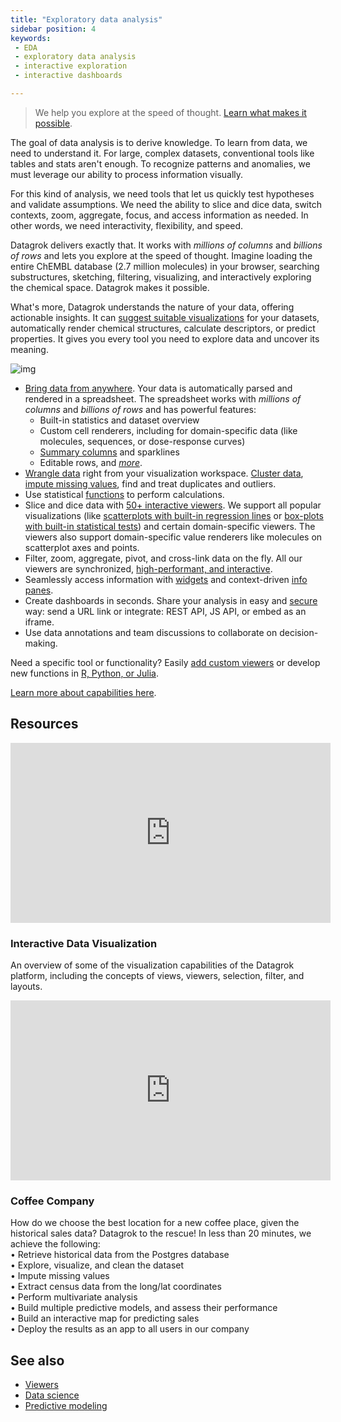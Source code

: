 ```yaml
---
title: "Exploratory data analysis"
sidebar position: 4
keywords:
 - EDA
 - exploratory data analysis
 - interactive exploration
 - interactive dashboards

---
```


>We help you explore at the speed of thought. [Learn what makes it possible](../../../datagrok.md#what-makes-it-so-fast).

The goal of data analysis is to derive knowledge. To learn from data, we need to understand it. For large, complex datasets, conventional tools like tables and stats aren't enough. To recognize patterns and anomalies, we must leverage our ability to process information visually.

For this kind of analysis, we need tools that let us quickly test hypotheses and validate assumptions. We need the ability to slice and dice data, switch contexts, zoom, aggregate, focus, and access information as needed. In other words, we need interactivity, flexibility, and speed.

Datagrok delivers exactly that. It works with _millions of columns_ and _billions of rows_ and lets you explore at the speed of thought. Imagine loading the
entire ChEMBL database (2.7 million molecules) in your browser, searching substructures, sketching, filtering, visualizing, and interactively exploring the chemical
space. Datagrok makes it possible.

What's more, Datagrok understands the nature of your
  data, offering actionable insights. It can
  [suggest suitable visualizations](../../../../visualize/view-layout.md#layout-suggestions) for your datasets, automatically render  chemical structures, calculate descriptors, or predict properties. It gives you every tool you need to explore data and uncover its meaning.

![img](../../../../visualize/viewers/img/viewers-interaction-main.gif)

* [Bring data from anywhere](../../../../access/access.md#data-sources). Your data is automatically parsed and rendered in a spreadsheet. The spreadsheet works with _millions of columns_ and _billions of rows_ and has powerful features:
  * Built-in statistics and dataset overview
  * Custom cell renderers, including for domain-specific data (like molecules, sequences, or dose-response curves)
  * [Summary columns](../../../../deploy/releases/platform/1-17.md#summary-columns) and sparklines
  * Editable rows, and [_more_](../../../../visualize/viewers/grid.md).
* [Wrangle data](../../../../transform/transform.md) right from your visualization
  workspace. [Cluster data](../../../../explore/cluster-data.md), [impute missing values](../../../../explore/missing-values-imputation.md), find
  and treat duplicates and outliers.
* Use statistical [functions](../../../concepts/functions/functions.md) to perform calculations.
* Slice and dice data with [50+ interactive viewers](../../../../visualize/viewers/viewers.md). We support all popular
  visualizations (like [scatterplots with built-in regression lines](../../../../visualize/viewers/scatter-plot.md#formula-lines)
  or [box-plots with built-in statistical tests](../../../../visualize/viewers/box-plot.md#t-test)) and certain domain-specific
  viewers. The viewers also support domain-specific value renderers like molecules on scatterplot axes and points.
* Filter, zoom, aggregate, pivot, and cross-link data on the fly. All our viewers are synchronized, [high-performant, and interactive](../../../../develop/under-the-hood/performance.md#viewers).
* Seamlessly access information with [widgets](../../../../visualize/widgets.md)
 and context-driven [info panes](../../../navigation/panels/info-panels.md). 
* Create dashboards in seconds. Share your analysis in easy and
[secure](../../../../govern/access-control/access-control.md) way: send a URL link or integrate: REST API, JS API, or embed as an iframe. 
* Use data annotations and team discussions to collaborate on decision-making. 

Need a specific tool or functionality? Easily [add custom viewers](../../../../develop/how-to/develop-custom-viewer.md) or develop new functions in [R, Python, or Julia](../../../../compute/scripting/scripting.mdx).

[Learn more about capabilities here](../../../datagrok.md).

## Resources

<!-- markdownlint-capture -->
<!-- markdownlint-disable -->

<div class="card" style={{width:"512px",}}>
<iframe src="https://www.youtube.com/embed/67LzPsdNrEc?vq=hd1080&rel=0&color=white&autohide=0" width="512" height="288" frameborder="0"></iframe>
  <div class="card-body">
    <h3 class="card-title">Interactive Data Visualization</h3>
    <p class="card-text">An overview of some of the visualization capabilities of the Datagrok platform, including the concepts of views, viewers, selection, filter, and layouts.</p>
    </div>
</div>

<div class="card" style={{width:"512px",}}>
<iframe src="https://www.youtube.com/embed/tVwpRB8fikQ?vq=hd1080&rel=0&color=white&autohide=0" width="512" height="288" frameborder="0"></iframe>
  <div class="card-body">
    <h3 class="card-title">Coffee Company</h3>
    <p class="card-text">
    How do we choose the best location for a new coffee place, given the historical sales data? Datagrok to the rescue! In less than 20 minutes, we achieve the following:<br />
                         • Retrieve historical data from the Postgres database<br />
                         • Explore, visualize, and clean the dataset<br />
                         • Impute missing values<br />
                         • Extract census data from the long/lat coordinates<br />
                         • Perform multivariate analysis<br />
                         • Build multiple predictive models, and assess their performance<br />
                         • Build an interactive map for predicting sales<br />
                         • Deploy the results as an app to all users in our company<br />
    </p>
  </div>
</div>

<!-- markdownlint-restore -->

## See also

* [Viewers](../../../../visualize/viewers/viewers.md)
* [Data science](../data-science.md)
* [Predictive modeling](../../../../learn/learn.md)
